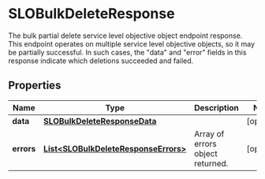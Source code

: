 

# SLOBulkDeleteResponse

The bulk partial delete service level objective object endpoint response.  This endpoint operates on multiple service level objective objects, so it may be partially successful. In such cases, the \"data\" and \"error\" fields in this response indicate which deletions succeeded and failed.
## Properties

Name | Type | Description | Notes
------------ | ------------- | ------------- | -------------
**data** | [**SLOBulkDeleteResponseData**](SLOBulkDeleteResponseData.md) |  |  [optional]
**errors** | [**List&lt;SLOBulkDeleteResponseErrors&gt;**](SLOBulkDeleteResponseErrors.md) | Array of errors object returned. |  [optional]




